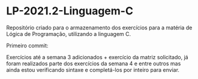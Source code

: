 # LP-2021.2-Linguagem-C
Repositório criado para o armazenamento dos exercícios para a matéria de Lógica de Programação, utilizando a linguagem C.

Primeiro commit: 

Exercícios até a semana 3 adicionados + exercício da matriz solicitado, já foram realizados parte dos exercícios da semana 4 e entre outros mas ainda estou verificando sintaxe e completá-los por inteiro para enviar.
